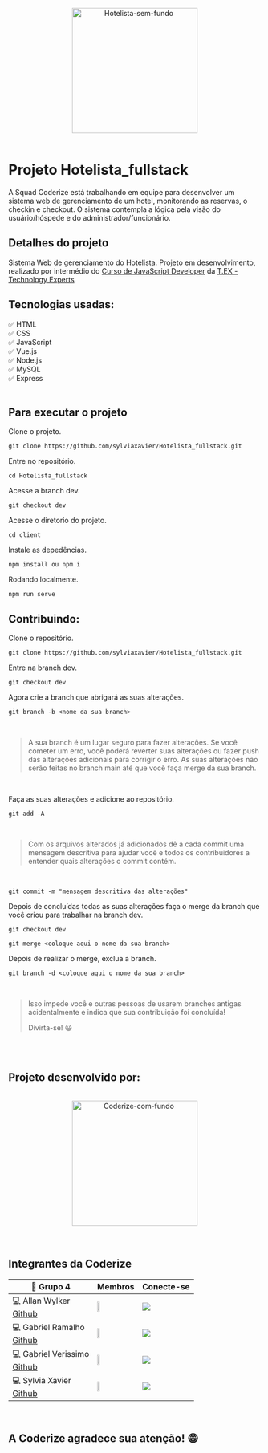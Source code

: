 <div align="center">
 <br>
<a href="https://ibb.co/VNtTZHf"><img src="https://i.ibb.co/VNtTZHf/Hotelista-sem-fundo.png" alt="Hotelista-sem-fundo" border="0" width="250px"></a>
 <br> <br>
 
</div>

# Projeto Hotelista_fullstack

A Squad Coderize está trabalhando em equipe para desenvolver um sistema web de gerenciamento de um hotel, monitorando as reservas, o checkin e checkout. O sistema contempla a lógica pela visão do usuário/hóspede e do administrador/funcionário.

## Detalhes do projeto
 
Sistema Web de gerenciamento do Hotelista. Projeto em desenvolvimento, realizado por intermédio do [Curso de JavaScript Developer](https://www.texperts.com.br/full-stack-javascript-developer/) da [T.EX - Technology Experts](https://texperts.com.br/)
<br>

## Tecnologias usadas:

:white_check_mark: HTML <br>
:white_check_mark: CSS <br>
:white_check_mark: JavaScript <br>
:white_check_mark: Vue.js <br>
:white_check_mark: Node.js <br>
:white_check_mark: MySQL <br>
:white_check_mark: Express <br>
<br>

## Para executar o projeto

Clone o projeto.

```
git clone https://github.com/sylviaxavier/Hotelista_fullstack.git
```

Entre no repositório.

```
cd Hotelista_fullstack
```

Acesse a branch dev.

```
git checkout dev
```

Acesse o diretorio do projeto.

```
cd client
```

Instale as depedências.

```
npm install ou npm i
```

Rodando localmente.

```
npm run serve
```

## Contribuindo:

Clone o repositório.

```
git clone https://github.com/sylviaxavier/Hotelista_fullstack.git
```

Entre na branch dev.

```
git checkout dev
```

Agora crie a branch que abrigará as suas alterações.

```
git branch -b <nome da sua branch>
```
<br>

> A sua branch é um lugar seguro para fazer alterações. Se você cometer um erro, você poderá reverter suas alterações ou fazer push das alterações adicionais para corrigir o erro. As suas alterações não serão feitas no branch main até que você faça merge da sua branch.

<br>

Faça as suas alterações e adicione ao repositório.

```
git add -A
```
<br>

> Com os arquivos alterados já adicionados dê a cada commit uma mensagem descritiva para ajudar você e todos os contribuidores a entender quais alterações o commit contém.

<br>

```
git commit -m "mensagem descritiva das alterações"
```

Depois de concluídas todas as suas alterações faça o merge da branch que você criou para trabalhar na branch dev.
```
git checkout dev
```
```
git merge <coloque aqui o nome da sua branch>
```

Depois de realizar o merge, exclua a branch. 

```
git branch -d <coloque aqui o nome da sua branch>
```
<br>

> Isso impede você e outras pessoas de usarem branches antigas acidentalmente e indica que sua contribuição foi concluída!
> 
> Divirta-se! :smiley:

<br><br>

##  Projeto desenvolvido por:

<div align="center">
 <br>
 <a href="https://ibb.co/JjrKf2P"><img src="https://i.ibb.co/JjrKf2P/Coderize-com-fundo.png" alt="Coderize-com-fundo" border="0" width="250px"></a>
</div>
<br><br>

## Integrantes da Coderize

| :office: Grupo 4 | Membros | Conecte-se |
| --- | --- | --- |
|:computer: Allan Wylker <br> [Github](https://github.com/AllanWylker) | <img src="https://avatars.githubusercontent.com/u/71415076?v=4" width=25%> |<a href="https://www.linkedin.com/in/allan-wylker" target="_blank"><img src="https://img.shields.io/badge/-LinkedIn-%230077B5?style=for-the-badge&logo=linkedin&logoColor=white" target="_blank"></a>
|:computer: Gabriel Ramalho <br> [Github](https://github.com/Moykhaile) | <img src="https://avatars.githubusercontent.com/u/39865742?v=4" width=25%> |<a href="https://www.linkedin.com/in/gabriel-ramalho-rodrigues-1a50a1169" target="_blank"><img src="https://img.shields.io/badge/-LinkedIn-%230077B5?style=for-the-badge&logo=linkedin&logoColor=white" target="_blank"></a>
|:computer: Gabriel Verissimo <br> [Github](https://github.com/GabrielVerissimo92) | <img src="https://avatars.githubusercontent.com/u/113485406?v=4" width=25%> |<a href="https://www.linkedin.com/in" target="_blank"><img src="https://img.shields.io/badge/-LinkedIn-%230077B5?style=for-the-badge&logo=linkedin&logoColor=white" target="_blank"></a>
|:computer: Sylvia Xavier <br> [Github](https://github.com/sylviaxavier) | <img src="https://avatars.githubusercontent.com/u/104994331?v=4" width=25%> |<a href="https://www.linkedin.com/in/sylvialeticiaxavier" target="_blank"><img src="https://img.shields.io/badge/-LinkedIn-%230077B5?style=for-the-badge&logo=linkedin&logoColor=white" target="_blank"></a>

 <br>
 
## A Coderize agradece sua atenção! :grin:

